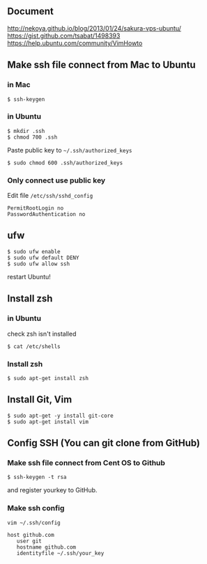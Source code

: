 ## Document
http://nekoya.github.io/blog/2013/01/24/sakura-vps-ubuntu/
https://gist.github.com/tsabat/1498393
https://help.ubuntu.com/community/VimHowto

## Make ssh file connect from Mac to Ubuntu
### in Mac
```
$ ssh-keygen
```

### in Ubuntu
```
$ mkdir .ssh
$ chmod 700 .ssh
```
Paste public key to `~/.ssh/authorized_keys`
```
$ sudo chmod 600 .ssh/authorized_keys
```

### Only connect use public key
Edit file `/etc/ssh/sshd_config`
```
PermitRootLogin no
PasswordAuthentication no
```

## ufw
```
$ sudo ufw enable
$ sudo ufw default DENY
$ sudo ufw allow ssh
```
restart Ubuntu!



## Install zsh
### in Ubuntu
check zsh isn't installed

```
$ cat /etc/shells
```

### Install zsh
```
$ sudo apt-get install zsh
```

## Install Git, Vim
```
$ sudo apt-get -y install git-core
$ sudo apt-get install vim
```

## Config SSH (You can git clone from GitHub)
### Make ssh file connect from Cent OS to Github
```
$ ssh-keygen -t rsa
```
and register yourkey to GitHub.

### Make ssh config
```
vim ~/.ssh/config

host github.com
   user git
   hostname github.com
   identityfile ~/.ssh/your_key
```
